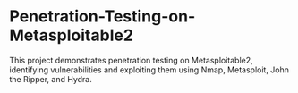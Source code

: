 # Penetration-Testing-on-Metasploitable2
This project demonstrates penetration testing on Metasploitable2, identifying vulnerabilities and exploiting them using Nmap, Metasploit, John the Ripper, and Hydra.
